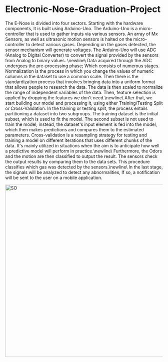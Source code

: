 # Electronic-Nose-Graduation-Project
The E-Nose is divided into four sectors. Starting with the hardware components, It is built using Arduino-Uno. The Arduino-Uno is a micro-controller that is used to gather inputs via various sensors. An array of Mx Sensors, as well as ultrasonic motion sensors is halted on the micro-controller to detect various gases. Depending on the gases detected, the sensor mechanism will generate voltages. The Arduino-Uno will use ADC (Analog to Digital Converter) to convert the signal provided by the sensors from Analog to binary values. \newline\\
 Data acquired through the ADC undergoes the pre-processing phase; Which consists of numerous stages. Normalization is the process in which you change the values of numeric columns in the dataset to use a common scale. Then there is the standardization process that involves bringing data into a uniform format that allows people to research the data. The data is then scaled to normalize the range of independent variables of the data. Then, feature selection is applied by dropping the features we don't need.\newline\\
 After that, we start building our model and processing it, using either Training/Testing Split or Cross-Validation. In the training or testing split, the process entails partitioning a dataset into two subgroups. The training dataset is the initial subset, which is used to fit the model. The second subset is not used to train the model; instead, the dataset's input element is fed into the model, which then makes predictions and compares them to the estimated parameters. Cross-validation is a resampling strategy for testing and training a model on different iterations that uses different chunks of the data. It's mainly utilized in situations when the aim is to anticipate how well a predictive model will perform in practice.\newline\\
 Furthermore, the Odors and the motion are then classified to output the result. The sensors check the output results by comparing them to the data sets. This procedure classifies which gas was detected by the sensors.\newline\\
 In the last stage, the signals will be analyzed to detect any abnormalities, If so, a notification will be sent to the user on a mobile application.

<img width="550" alt="SO" src="https://user-images.githubusercontent.com/76770296/157508107-dc94eb87-3771-4f17-9017-c3de435a4aca.PNG">
